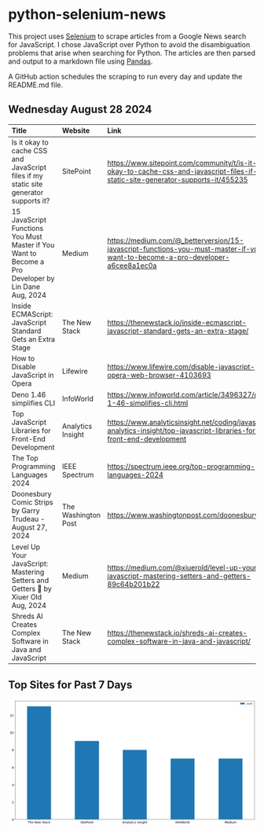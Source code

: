 # python-selenium-news

This project uses [Selenium](https://www.seleniumhq.org/) to scrape articles from a Google News search for JavaScript.
I chose JavaScript over Python to avoid the disambiguation problems that arise when searching for Python.
The articles are then parsed and output to a markdown file using [Pandas](https://pandas.pydata.org/).

A GitHub action schedules the scraping to run every day and update the README.md file.

## Wednesday August 28 2024


| Title                                                                                                 | Website             | Link                                                                                                                              |
|:------------------------------------------------------------------------------------------------------|:--------------------|:----------------------------------------------------------------------------------------------------------------------------------|
| Is it okay to cache CSS and JavaScript files if my static site generator supports it?                 | SitePoint           | https://www.sitepoint.com/community/t/is-it-okay-to-cache-css-and-javascript-files-if-my-static-site-generator-supports-it/455235 |
| 15 JavaScript Functions You Must Master if You Want to Become a Pro Developer  by Lin Dane  Aug, 2024 | Medium              | https://medium.com/@_betterversion/15-javascript-functions-you-must-master-if-you-want-to-become-a-pro-developer-a6cee8a1ec0a     |
| Inside ECMAScript: JavaScript Standard Gets an Extra Stage                                            | The New Stack       | https://thenewstack.io/inside-ecmascript-javascript-standard-gets-an-extra-stage/                                                 |
| How to Disable JavaScript in Opera                                                                    | Lifewire            | https://www.lifewire.com/disable-javascript-opera-web-browser-4103693                                                             |
| Deno 1.46 simplifies CLI                                                                              | InfoWorld           | https://www.infoworld.com/article/3496327/deno-1-46-simplifies-cli.html                                                           |
| Top JavaScript Libraries for Front-End Development                                                    | Analytics Insight   | https://www.analyticsinsight.net/coding/javascript-analytics-insight/top-javascript-libraries-for-front-end-development           |
| The Top Programming Languages 2024                                                                    | IEEE Spectrum       | https://spectrum.ieee.org/top-programming-languages-2024                                                                          |
| Doonesbury Comic Strips by Garry Trudeau - August 27, 2024                                            | The Washington Post | https://www.washingtonpost.com/doonesbury/                                                                                        |
| Level Up Your JavaScript: Mastering Setters and Getters 🚀  by Xiuer Old  Aug, 2024                    | Medium              | https://medium.com/@xiuerold/level-up-your-javascript-mastering-setters-and-getters-89c64b201b22                                  |
| Shreds AI Creates Complex Software in Java and JavaScript                                             | The New Stack       | https://thenewstack.io/shreds-ai-creates-complex-software-in-java-and-javascript/                                                 |
## Top Sites for Past 7 Days

![Graph of Top Sites](https://raw.githubusercontent.com/dan-mba/python-selenium-news/main/last-week.png)
